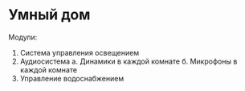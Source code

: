 Умный дом
=========

Модули:

1. Система управления освещением
2. Аудиосистема
  а. Динамики в каждой комнате
  б. Микрофоны в каждой комнате
3. Управление водоснабжением

